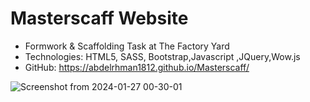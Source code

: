 # Masterscaff Website
- Formwork & Scaffolding Task at The Factory Yard
- Technologies: HTML5, SASS, Bootstrap,Javascript ,JQuery,Wow.js
- GitHub: https://abdelrhman1812.github.io/Masterscaff/

 ![Screenshot from 2024-01-27 00-30-01](https://github.com/abdelrhman1812/Masterscaff/assets/133179089/2a641f45-564e-4f5e-adab-079e628d3b00)

